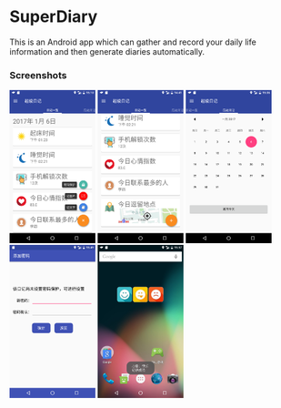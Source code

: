 # SuperDiary
This is an Android app which can gather and record your daily life information and then generate diaries automatically.

### Screenshots
<img src="images/1.png" width="30%" />
<img src="images/2.png" width="30%" />
<img src="images/3.png" width="30%" />
<img src="images/4.png" width="30%" />
<img src="images/5.png" width="30%" />